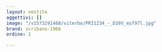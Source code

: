 ```yaml
---
layout: vestito
aggettivi: []
image: "/v1573291468/viterbo/PRI1234_-_D20V_msf97l.jpg"
brand: scribano-1966
ordine: 1

---
```

